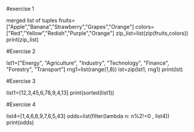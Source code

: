 #exercise 1

merged list of tuples
fruits=["Apple","Banana","Strawberry","Grapes","Orange"]
colors=["Red","Yellow","Redish","Purple","Orange"]
zip_list=list(zip(fruits,colors))
print(zip_list)


#Exercise 2

lst1=["Energy", "Agriculture", "Industry", "Technology", "Finance", "Forestry", "Transport"]
rng1=list(range(1,8))
lst=zip(lst1, rng1)
print(lst)


#Exercise 3

list1=[12,3,45,6,78,9,4,13]
print(sorted(list1))


#Exercise 4

list4=[1,4,6,8,9,7,6,5,43]
odds=list(filter(lambda n: n%2!=0 , list4))
print(odds)
